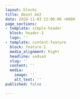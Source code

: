 ```yaml
---
layout: blocks
title: About me2
date: 2020-11-03 22:00:00 +0000
page_sections:
- template: simple-header
  block: header-3
  logo: ''
- template: content-feature
  block: feature-1
  media_alignment: Right
  headline: sadsad
  slug: ''
  content: ''
  media:
    image: ''
    alt_text: ''
published: false

---
```

